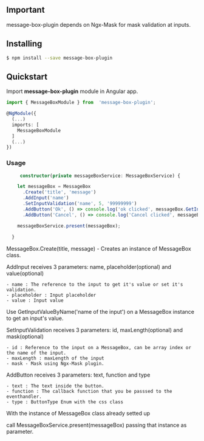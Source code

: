 ## Important

message-box-plugin depends on Ngx-Mask for mask validation at inputs.


## Installing

```bash
$ npm install --save message-box-plugin
```

## Quickstart

Import **message-box-plugin** module in Angular app.

```typescript
import { MessageBoxModule } from  'message-box-plugin';

@NgModule({
  (...)
  imports: [
    MessageBoxModule
  ]
  (...)
})
```
### Usage

```typescript
     constructor(private messageBoxService: MessageBoxService) {

    let messageBox = MessageBox
      .Create('title', 'message')
      .AddInput('name')
      .SetInputValidation('name', 5, '99999999')
      .AddButton('Ok', () => console.log('ok clicked', messageBox.GetInputValueByName('name')), ButtonType.primary)
      .AddButton('Cancel', () => console.log('Cancel clicked', messageBox.GetInputValueByName('name')),                 ButtonType.outlineDanger);

    messageBoxService.present(messageBox);
    
  }
```

MessageBox.Create(title, message) - Creates an instance of MessageBox class.

AddInput receives 3 parameters: name, placeholder(optional) and value(optional)

    - name : The reference to the input to get it's value or set it's validation.
    - placeholder : Input placeholder
    - value : Input value

Use GetInputValueByName('name of the input') on a MessageBox instance to get an input's value.

SetInputValidation receives 3 parameters: id, maxLength(optional) and mask(optional)

    - id : Reference to the input on a MessageBox, can be array index or the name of the input.
    - maxLength : maxLength of the input
    - mask - Mask using Ngx-Mask plugin.

AddButton receives 3 parameters: text, function and type

    - text : The text inside the button.
    - function : The callback function that you be passsed to the eventhandler.
    - type : ButtonType Enum with the css class


With the instance of MessageBox class already setted up

call MessageBoxService.present(messageBox) passing that instance as parameter.
